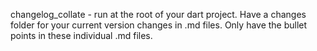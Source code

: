 changelog_collate - run at the root of your dart project. Have a changes folder for your current version changes in .md files. Only have the bullet points in these individual .md files.